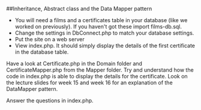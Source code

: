 ##Inheritance, Abstract class and the Data Mapper pattern

* You will need a films and a certificates table in your database (like we worked on previously). If you haven't got these import films-db.sql.
* Change the settings in DbConnect.php to match your database settings. 
* Put the site on a web server
* View index.php. It should simply display the details of the first certificate in the database table. 

Have a look at Certificate.php in the Domain folder and CertificateMapper.php from the Mapper folder. Try and understand how the code in index.php is able to display the details for the certificate. Look on the lecture slides for week 15 and week 16 for an explanation of the DataMapper pattern. 

Answer the questions in index.php. 